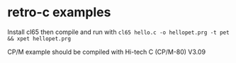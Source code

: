 # retro-c examples
Install cl65 then compile and run with 
```cl65 hello.c -o hellopet.prg -t pet && xpet hellopet.prg```

CP/M example should be compiled with Hi-tech C (CP/M-80) V3.09
